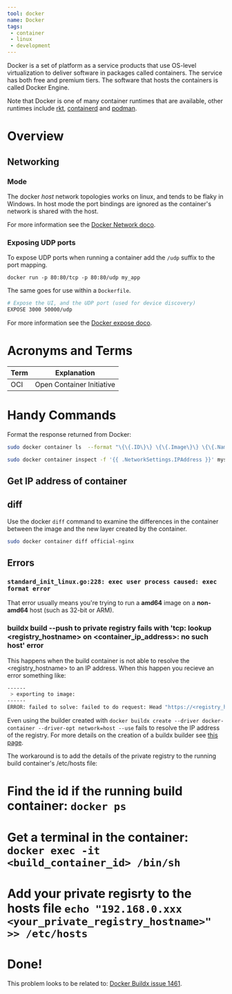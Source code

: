 ```yaml
---
tool: docker
name: Docker
tags:
 - container
 - linux
 - development
--- 
```


Docker is a set of platform as a service products that use OS-level virtualization to deliver software in packages called containers. The service has both free and premium tiers. The software that hosts the containers is called Docker Engine.
<!--more-->

Note that Docker is one of many container runtimes that are available, other runtimes include [rkt](https://coreos.com/rkt), [containerd](https://containerd.io) and [podman](https://podman.io).

# Overview

## Networking

### Mode
The docker *host* network topologies works on linux, and tends to be flaky in Windows. In host mode the port bindings are ignored as the container's network is shared with the host.

For more information see the [Docker Network doco](https://docs.docker.com/network/).

### Exposing UDP ports

To expose UDP ports when running a container add the `/udp` suffix to the port mapping.

`docker run -p 80:80/tcp -p 80:80/udp my_app`

The same goes for use within a `Dockerfile`.

``` sh
# Expose the UI, and the UDP port (used for device discovery)
EXPOSE 3000 50000/udp
```

For more information see the [Docker expose doco](https://docs.docker.com/engine/reference/builder/#expose).


# Acronyms and Terms

| Term | Explanation |
| ---- | ----------- |
| OCI | Open Container Initiative |

# Handy Commands

Format the response returned from Docker:
``` sh
sudo docker container ls  --format "\{\{.ID\}\} \{\{.Image\}\} \{\{.Names\}\}"

sudo docker container inspect -f '{{ .NetworkSettings.IPAddress }}' mysql-basic
```

## Get IP address of container

## diff

Use the docker `diff` command to examine the differences in the container between the image and the new layer created by the container.
``` sh
sudo docker container diff official-nginx
```

## Errors

### `standard_init_linux.go:228: exec user process caused: exec format error`

That error usually means you're trying to run a **amd64** image on a **non-amd64** host (such as 32-bit or ARM).

### buildx build --push to private registry fails with 'tcp: lookup <registry_hostname> on <container_ip_address>: no such host' error

This happens when the build container is not able to resolve the <registry_hostname> to an IP address. When this happen you recieve an error something like:

``` sh
------
 > exporting to image:
------
ERROR: failed to solve: failed to do request: Head "https://<registry_hostname>/v2/<image_name>/blobs/sha256:699020637dddc10710f773812992bbccd136879ea4680f4a3a819e95c6b65055": dial tcp: lookup <registry_hostname> on 192.168.65.5:53: no such host
```

Even using the builder created with `docker buildx create --driver docker-container --driver-opt network=host --use` fails to resolve the IP address of the registry. For more details on the creation of a buildx builder see [this page](https://docs.docker.com/engine/reference/commandline/buildx_create/#driver-opt).

The workaround is to add the details of the private registry to the running build container's /etc/hosts file:

# Find the id if the running build container: `docker ps`
# Get a terminal in the container: `docker exec -it <build_container_id> /bin/sh`
# Add your private regisrty to the hosts file `echo "192.168.0.xxx    <your_private_registry_hostname>" >> /etc/hosts`
# Done!

This problem looks to be related to: [Docker Buildx issue 1461](https://github.com/docker/buildx/issues/1461#issuecomment-1358979427).
